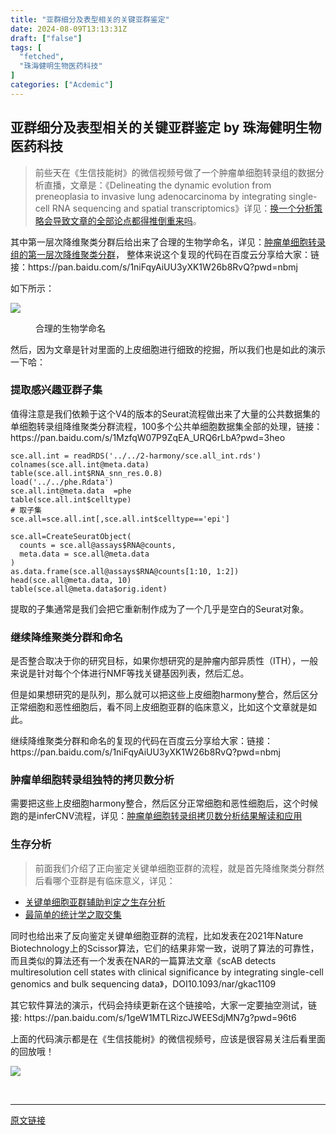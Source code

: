 ```yaml
---
title: "亚群细分及表型相关的关键亚群鉴定"
date: 2024-08-09T13:13:31Z
draft: ["false"]
tags: [
  "fetched",
  "珠海健明生物医药科技"
]
categories: ["Acdemic"]
---
```

亚群细分及表型相关的关键亚群鉴定 by 珠海健明生物医药科技
------
<div><section data-tool="mdnice编辑器" data-website="https://www.mdnice.com"><blockquote data-tool="mdnice编辑器"><p>前些天在《生信技能树》的微信视频号做了一个肿瘤单细胞转录组的数据分析直播，文章是：《Delineating the dynamic evolution from preneoplasia to invasive lung adenocarcinoma by integrating single-cell RNA sequencing and spatial transcriptomics》详见：<a href="https://mp.weixin.qq.com/s?__biz=MzAxMDkxODM1Ng==&amp;mid=2247525924&amp;idx=1&amp;sn=aaa305d856a835adda2f842840b96ec2&amp;scene=21#wechat_redirect" data-linktype="2">换一个分析策略会导致文章的全部论点都得推倒重来吗</a>。</p></blockquote><p data-tool="mdnice编辑器">其中第一层次降维聚类分群后给出来了合理的生物学命名，详见：<a href="https://mp.weixin.qq.com/s?__biz=MzAxMDkxODM1Ng==&amp;mid=2247526450&amp;idx=2&amp;sn=49e9ecc9cf6f4159f8dba3e8e5a7d9c0&amp;scene=21#wechat_redirect" data-linktype="2">肿瘤单细胞转录组的第一层次降维聚类分群</a>， 整体来说这个复现的代码在百度云分享给大家：链接：https://pan.baidu.com/s/1niFqyAiUU3yXK1W26b8RvQ?pwd=nbmj</p><p data-tool="mdnice编辑器">如下所示：</p><p><img data-galleryid="" data-ratio="0.6083333333333333" data-s="300,640" data-src="https://mmbiz.qpic.cn/mmbiz_png/cZNhZQ6j4wyZKL3gyoCJBpZFEZg9wd1Ro3ZWGZjVNllm5vp33FTzyWKhZJuXnUMibnibIyKVHCg0cVs5ZOjC4NrQ/640?wx_fmt=png&amp;from=appmsg" data-type="png" data-w="1080" src="https://mmbiz.qpic.cn/mmbiz_png/cZNhZQ6j4wyZKL3gyoCJBpZFEZg9wd1Ro3ZWGZjVNllm5vp33FTzyWKhZJuXnUMibnibIyKVHCg0cVs5ZOjC4NrQ/640?wx_fmt=png&amp;from=appmsg"></p><figure data-tool="mdnice编辑器"><figcaption>合理的生物学命名</figcaption></figure><p data-tool="mdnice编辑器">然后，因为文章是针对里面的上皮细胞进行细致的挖掘，所以我们也是如此的演示一下哈：</p><h3 data-tool="mdnice编辑器"><span></span>提取感兴趣亚群子集<span></span></h3><p data-tool="mdnice编辑器">值得注意是我们依赖于这个V4的版本的Seurat流程做出来了大量的公共数据集的单细胞转录组降维聚类分群流程，100多个公共单细胞数据集全部的处理，链接：https://pan.baidu.com/s/1MzfqW07P9ZqEA_URQ6rLbA?pwd=3heo</p><pre data-tool="mdnice编辑器"><span></span><code>sce.all.int = readRDS(<span>'../../2-harmony/sce.all_int.rds'</span>)<br>colnames(sce.all.int@meta.data) <br>table(sce.all.int$RNA_snn_res.0.8)<br>load(<span>'../../phe.Rdata'</span>)<br>sce.all.int@meta.data  =phe <br>table(sce.all.int$celltype)<br><span># 取子集  </span><br>sce.all=sce.all.int[,sce.all.int$celltype==<span>'epi'</span>]<br><br>sce.all=CreateSeuratObject(<br>  counts = sce.all@assays$RNA@counts,<br>  meta.data = sce.all@meta.data<br>)<br>as.data.frame(sce.all@assays$RNA@counts[<span>1</span>:<span>10</span>, <span>1</span>:<span>2</span>])<br>head(sce.all@meta.data, <span>10</span>)<br>table(sce.all@meta.data$orig.ident) <br></code></pre><p data-tool="mdnice编辑器">提取的子集通常是我们会把它重新制作成为了一个几乎是空白的Seurat对象。</p><h3 data-tool="mdnice编辑器"><span></span>继续降维聚类分群和命名<span></span></h3><p data-tool="mdnice编辑器">是否整合取决于你的研究目标，如果你想研究的是肿瘤内部异质性（ITH），一般来说是针对每个个体进行NMF等找关键基因列表，然后汇总。</p><p data-tool="mdnice编辑器">但是如果想研究的是队列，那么就可以把这些上皮细胞harmony整合，然后区分正常细胞和恶性细胞后，看不同上皮细胞亚群的临床意义，比如这个文章就是如此。</p><p data-tool="mdnice编辑器">继续降维聚类分群和命名的复现的代码在百度云分享给大家：链接：https://pan.baidu.com/s/1niFqyAiUU3yXK1W26b8RvQ?pwd=nbmj</p><h3 data-tool="mdnice编辑器"><span></span>肿瘤单细胞转录组独特的拷贝数分析<span></span></h3><p data-tool="mdnice编辑器">需要把这些上皮细胞harmony整合，然后区分正常细胞和恶性细胞后，这个时候跑的是inferCNV流程，详见：<a href="https://mp.weixin.qq.com/s?__biz=MzAxMDkxODM1Ng==&amp;mid=2247525967&amp;idx=1&amp;sn=c0b059b4aec399bf76380b9ae9b1d4ac&amp;scene=21#wechat_redirect" data-linktype="2">肿瘤单细胞转录组拷贝数分析结果解读和应用</a></p><h3 data-tool="mdnice编辑器"><span></span>生存分析<span></span></h3><blockquote data-tool="mdnice编辑器"><p>前面我们介绍了正向鉴定关键单细胞亚群的流程，就是首先降维聚类分群然后看哪个亚群是有临床意义，详见：</p></blockquote><ul data-tool="mdnice编辑器"><li><section><a href="https://mp.weixin.qq.com/s?__biz=MzAxMDkxODM1Ng==&amp;mid=2247526007&amp;idx=1&amp;sn=cf7e7a308ea1b968a36f7921d8aa6462&amp;scene=21#wechat_redirect" data-linktype="2">关键单细胞亚群辅助判定之生存分析</a></section></li><li><section><a href="https://mp.weixin.qq.com/s?__biz=MzAxMDkxODM1Ng==&amp;mid=2247526014&amp;idx=2&amp;sn=56f7e054b33d14e344454fd991459270&amp;scene=21#wechat_redirect" data-linktype="2">最简单的统计学之取交集</a></section></li></ul><p data-tool="mdnice编辑器">同时也给出来了反向鉴定关键单细胞亚群的流程，比如发表在2021年Nature Biotechnology上的Scissor算法，它们的结果非常一致，说明了算法的可靠性，而且类似的算法还有一个发表在NAR的一篇算法文章《scAB detects multiresolution cell states with clinical significance by integrating single-cell genomics and bulk sequencing data》，DOI10.1093/nar/gkac1109</p><p data-tool="mdnice编辑器">其它软件算法的演示，代码会持续更新在这个链接哈，大家一定要抽空测试，链接: https://pan.baidu.com/s/1geW1MTLRizcJWEESdjMN7g?pwd=96t6</p></section><p data-tool="mdnice编辑器">上面的代码演示都是在《生信技能树》的微信视频号，应该是很容易关注后看里面的回放哦！</p><p><img data-galleryid="" data-ratio="1.3296398891966759" data-s="300,640" data-src="https://mmbiz.qpic.cn/mmbiz_jpg/cZNhZQ6j4wyZKL3gyoCJBpZFEZg9wd1R1MO93icwsbpETgvcM2CoAQKFF11Jn7auIziab7NicbWmShG4zq5tMJz9Q/640?wx_fmt=jpeg&amp;from=appmsg&amp;wxfrom=13&amp;tp=wxpic" data-type="png" data-w="722" src="https://mmbiz.qpic.cn/mmbiz_jpg/cZNhZQ6j4wyZKL3gyoCJBpZFEZg9wd1R1MO93icwsbpETgvcM2CoAQKFF11Jn7auIziab7NicbWmShG4zq5tMJz9Q/640?wx_fmt=jpeg&amp;from=appmsg&amp;wxfrom=13&amp;tp=wxpic"></p><p><br></p><p><mp-style-type data-value="3"></mp-style-type></p></div>  
<hr>
<a href="https://mp.weixin.qq.com/s/5icE4th7HBALVahZcM1Ztw",target="_blank" rel="noopener noreferrer">原文链接</a>
